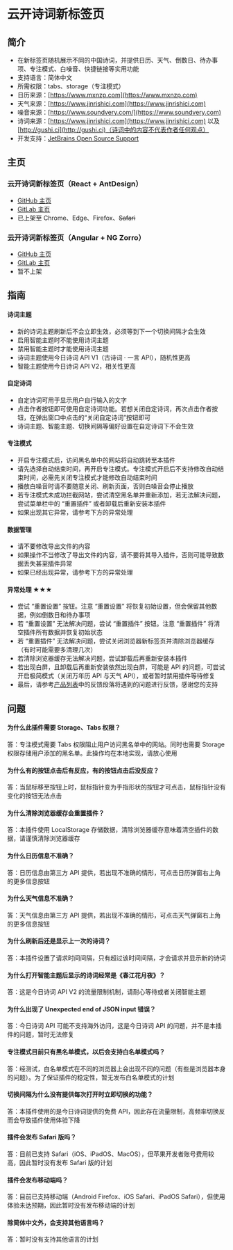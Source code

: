 # 云开诗词新标签页

## 简介
* 在新标签页随机展示不同的中国诗词，并提供日历、天气、倒数日、待办事项、专注模式、白噪音、快捷链接等实用功能
* 支持语言：简体中文
* 所需权限：tabs、storage（专注模式）
* 日历来源：[https://www.mxnzp.com](https://www.mxnzp.com)
* 天气来源：[https://www.jinrishici.com](https://www.jinrishici.com)
* 噪音来源：[https://www.soundvery.com/](https://www.soundvery.com)
* 诗词来源：[https://www.jinrishici.com](https://www.jinrishici.com) 以及 [http://gushi.ci](http://gushi.ci)（诗词中的内容不代表作者任何观点）
* 开发支持：[JetBrains Open Source Support](https://jb.gg/OpenSourceSupport "跳转至 JetBrains Open Source Support")

## 主页
### 云开诗词新标签页（React + AntDesign）
* [GitHub 主页](https://github.com/xyk953651094/SkyNewTab-Poem-React "跳转至 GitHub 主页")
* [GitLab 主页](https://gitlab.com/xyk953651094/SkyNewTab-Poem-React "跳转至 GitLab 主页")
* 已上架至 Chrome、Edge、Firefox、~~Safari~~
### 云开诗词新标签页（Angular + NG Zorro）
* [GitHub 主页](https://github.com/xyk953651094/SkyNewTab-Poem-Angular "跳转至 GitHub 主页")
* [GitLab 主页](https://gitlab.com/xyk953651094/SkyNewTab-Poem-Angular "跳转至 GitLab 主页")
* 暂不上架

## 指南
#### 诗词主题
* 新的诗词主题刷新后不会立即生效，必须等到下一个切换间隔才会生效
* 启用智能主题时不能使用诗词主题
* 禁用智能主题时才能使用诗词主题
* 诗词主题使用今日诗词 API V1（古诗词 · 一言 API），随机性更高
* 智能主题使用今日诗词 API V2，相关性更高
#### 自定诗词
* 自定诗词可用于显示用户自行输入的文字
* 点击作者按钮即可使用自定诗词功能。若想关闭自定诗词，再次点击作者按钮，在弹出窗口中点击的“关闭自定诗词”按钮即可
* 诗词主题、智能主题、切换间隔等偏好设置在自定诗词下不会生效
#### 专注模式
* 开启专注模式后，访问黑名单中的网站将自动跳转至本插件
* 请先选择自动结束时间，再开启专注模式。专注模式开启后不支持修改自动结束时间，必需先关闭专注模式才能修改自动结束时间
* 播放白噪音时请不要随意关闭、刷新页面，否则白噪音会停止播放
* 若专注模式未成功拦截网站，尝试清空黑名单并重新添加，若无法解决问题，尝试菜单栏中的 “重置插件” 或者卸载后重新安装本插件
* 如果出现其它异常，请参考下方的异常处理
#### 数据管理
* 请不要修改导出文件的内容
* 如果操作不当修改了导出文件的内容，请不要将其导入插件，否则可能导致数据丢失甚至插件异常
* 如果已经出现异常，请参考下方的异常处理
#### 异常处理 ★★★
* 尝试 “重置设置” 按钮。注意 “重置设置” 将恢复初始设置，但会保留其他数据，例如倒数日和待办事项
* 若 “重置设置” 无法解决问题，尝试 “重置插件” 按钮。注意 “重置插件” 将清空插件所有数据并恢复初始状态
* 若 “重置插件” 无法解决问题，尝试关闭浏览器新标签页并清除浏览器缓存（有时可能需要多清理几次）
* 若清除浏览器缓存无法解决问题，尝试卸载后再重新安装本插件
* 若出现白屏，且卸载后再重新安装依然出现白屏，可能是 API 的问题，可尝试开启极简模式（关闭万年历 API 与天气 API），或者暂时禁用插件等待修复
* 最后，请参考[产品列表](ProductList.md)中的反馈段落将遇到的问题进行反馈，感谢您的支持

## 问题
#### 为什么此插件需要 Storage、Tabs 权限？
答：专注模式需要 Tabs 权限阻止用户访问黑名单中的网站。同时也需要 Storage 权限存储用户添加的黑名单。此操作均在本地实现，请放心使用
#### 为什么有的按钮点击后有反应，有的按钮点击后没反应？
答：当鼠标移至按钮上时，鼠标指针变为手指形状的按钮才可点击，鼠标指针没有变化的按钮无法点击
#### 为什么清除浏览器缓存会重置插件？
答：本插件使用 LocalStorage 存储数据，清除浏览器缓存意味着清空插件的数据，请谨慎清除浏览器缓存
#### 为什么日历信息不准确？
答：日历信息由第三方 API 提供，若出现不准确的情形，可点击日历弹窗右上角的更多信息按钮
#### 为什么天气信息不准确？
答：天气信息由第三方 API 提供，若出现不准确的情形，可点击天气弹窗右上角的更多信息按钮
#### 为什么刷新后还是显示上一次的诗词？
答：本插件设置了请求时间间隔，只有超过该时间间隔，才会请求并显示新的诗词
#### 为什么打开智能主题后显示的诗词经常是《春江花月夜》？
答：这是今日诗词 API V2 的流量限制机制，请耐心等待或者关闭智能主题
#### 为什么出现了 Unexpected end of JSON input 错误？
答：今日诗词 API 可能不支持海外访问，这是今日诗词 API 的问题，并不是本插件的问题，暂时无法修复
#### 专注模式目前只有黑名单模式，以后会支持白名单模式吗？
答：经测试，白名单模式在不同的浏览器上会出现不同的问题（有些是浏览器本身的问题）。为了保证插件的稳定性，暂无发布白名单模式的计划
#### 切换间隔为什么没有提供每次打开时立即切换的功能？
答：本插件使用的是今日诗词提供的免费 API，因此存在流量限制，高频率切换反而会导致插件使用体验下降
#### 插件会发布 Safari 版吗？
答：目前已支持 Safari（iOS、iPadOS、MacOS），但苹果开发者账号费用较高，因此暂时没有发布 Safari 版的计划
#### 插件会发布移动端吗？
答：目前已支持移动端（Android Firefox、iOS Safari、iPadOS Safari），但使用体验未达预期，因此暂时没有发布移动端的计划
#### 除简体中文外，会支持其他语言吗？
答：暂时没有支持其他语言的计划